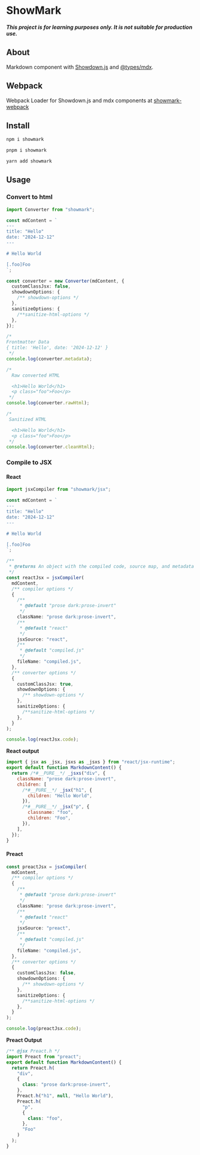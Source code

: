 # ShowMark

***This project is for learning purposes only. It is not suitable for production use.***


## About

Markdown component with [Showdown.js](https://github.com/showdownjs/showdown) and [@types/mdx](https://www.npmjs.com/package/@types/mdx).

## Webpack

Webpack Loader for Showdown.js and mdx components at [showmark-webpack](https://www.npmjs.com/package/showmark-webpack)

## Install

```bash
npm i showmark
```

```bash
pnpm i showmark
```

```bash
yarn add showmark
```

## Usage

### Convert to html

```ts
import Converter from "showmark";

const mdContent = `
---
title: "Hello"
date: "2024-12-12"
---

# Hello World

[.foo]Foo
`;

const converter = new Converter(mdContent, {
  customClassJsx: false,
  showdownOptions: {
    /** showdown-options */
  },
  sanitizeOptions: {
    /**sanitize-html-options */
  },
});

/* 
Frontmatter Data
{ title: 'Hello', date: '2024-12-12' } 
 */
console.log(converter.metadata);

/*
  Raw converted HTML

  <h1>Hello World</h1>
  <p class="foo">Foo</p>
 */
console.log(converter.rawHtml);

/*
 Sanitized HTML

  <h1>Hello World</h1>
  <p class="foo">Foo</p>
 */
console.log(converter.cleanHtml);
```

### Compile to JSX

#### React

```ts
import jsxCompiler from "showmark/jsx";

const mdContent = `
---
title: "Hello"
date: "2024-12-12"
---

# Hello World

[.foo]Foo
`;

/**
 * @returns An object with the compiled code, source map, and metadata
 */
const reactJsx = jsxCompiler(
  mdContent,
  /** compiler options */
  {
    /**
     * @default "prose dark:prose-invert"
     */
    className: "prose dark:prose-invert",
    /**
     * @default "react"
     */
    jsxSource: "react",
    /**
     * @default "compiled.js"
     */
    fileName: "compiled.js",
  },
  /** converter options */
  {
    customClassJsx: true,
    showdownOptions: {
      /** showdown-options */
    },
    sanitizeOptions: {
      /**sanitize-html-options */
    },
  }
);

console.log(reactJsx.code);
```

**React output**

```js
import { jsx as _jsx, jsxs as _jsxs } from "react/jsx-runtime";
export default function MarkdownContent() {
  return /*#__PURE__*/ _jsxs("div", {
    className: "prose dark:prose-invert",
    children: [
      /*#__PURE__*/ _jsx("h1", {
        children: "Hello World",
      }),
      /*#__PURE__*/ _jsx("p", {
        classname: "foo",
        children: "Foo",
      }),
    ],
  });
}
```

#### Preact

```ts
const preactJsx = jsxCompiler(
  mdContent,
  /** compiler options */
  {
    /**
     * @default "prose dark:prose-invert"
     */
    className: "prose dark:prose-invert",
    /**
     * @default "react"
     */
    jsxSource: "preact",
    /**
     * @default "compiled.js"
     */
    fileName: "compiled.js",
  },
  /** converter options */
  {
    customClassJsx: false,
    showdownOptions: {
      /** showdown-options */
    },
    sanitizeOptions: {
      /**sanitize-html-options */
    },
  }
);

console.log(preactJsx.code);
```

**Preact Output**

```jsx
/** @jsx Preact.h */
import Preact from "preact";
export default function MarkdownContent() {
  return Preact.h(
    "div",
    {
      class: "prose dark:prose-invert",
    },
    Preact.h("h1", null, "Hello World"),
    Preact.h(
      "p",
      {
        class: "foo",
      },
      "Foo"
    )
  );
}
```

